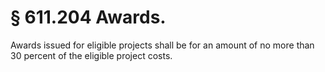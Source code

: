 # § 611.204   Awards.

Awards issued for eligible projects shall be for an amount of no more than 30 percent of the eligible project costs.





